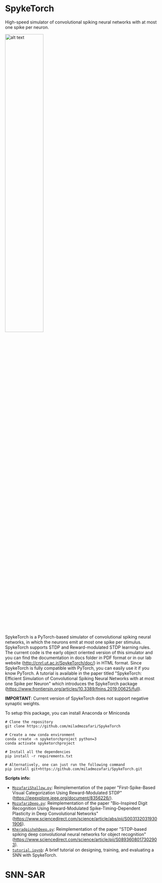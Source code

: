 # SpykeTorch
High-speed simulator of convolutional spiking neural networks with at most one spike per neuron.

<img src="https://raw.githubusercontent.com/miladmozafari/SpykeTorch/master/logo.png" alt="alt text" width=50%>

SpykeTorch is a PyTorch-based simulator of convolutional spiking neural networks, in which the neurons emit at most one spike per stimulus. SpykeTorch supports STDP and Reward-modulated STDP learning rules. The current code is the early object oriented version of this simulator and you can find the documentation in docs folder in PDF format or in our lab website (http://cnrl.ut.ac.ir/SpykeTorch/doc/) in HTML format. Since SpykeTorch is fully compatible with PyTorch, you can easily use it if you know PyTorch. A tutorial is available in the paper titled "SpykeTorch: Efficient Simulation of Convolutional Spiking Neural Networks with at most one Spike per Neuron" which introduces the SpykeTorch package (https://www.frontiersin.org/articles/10.3389/fnins.2019.00625/full).

**IMPORTANT**: Current version of SpykeTorch does not support negative synaptic weights.

To setup this package, you can install Anaconda or Miniconda
```
# Clone the repository
git clone https://github.com/miladmozafari/SpykeTorch

# Create a new conda environment
conda create -n spyketorchproject python=3
conda activate spyketorchproject

# Install all the dependencies
pip install -r requirements.txt
```
```
# Alternatively, one can just run the following command
pip install git+https://github.com/miladmozafari/SpykeTorch.git
```

**Scripts info:**
 - [`MozafariShallow.py`](MozafariShallow.py): Reimplementation of the paper "First-Spike-Based Visual Categorization Using Reward-Modulated STDP" (https://ieeexplore.ieee.org/document/8356226/).
 - [`MozafariDeep.py`](MozafariDeep.py): Reimplementation of the paper "Bio-Inspired Digit Recognition Using Reward-Modulated Spike-Timing-Dependent Plasticity in Deep Convolutional Networks" (https://www.sciencedirect.com/science/article/abs/pii/S0031320319301906).
 - [`KheradpishehDeep.py`](KheradpishehDeep.py): Reimplementation of the paper "STDP-based spiking deep convolutional neural networks for object recognition" (https://www.sciencedirect.com/science/article/pii/S0893608017302903).
 - [`tutorial.ipynb`](tutorial.ipynb): A brief tutorial on designing, training, and evaluating a SNN with SpykeTorch.

# SNN-SAR

